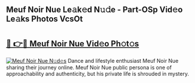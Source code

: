## Meuf Noir Nue Le𝚊k𝚎d N𝚞𝚍e - Part-OSp Vid𝚎o Le𝚊ks Photos VcsOt

# <h2><a href="http://fb8edxj.evod.top/?m=Meuf+Noir+Nue">🔗 👉🔴 Meuf Noir Nue Vid𝚎o Ph𝚘t𝚘s</a></h2>

[![Meuf Noir Nue N𝚞d𝚎s](https://i.imgur.com/8V9OHl7.gif)](http://fb8edxj.evod.top/?m=Meuf+Noir+Nue)
Dance and lifestyle enthusiast Meuf Noir Nue sharing their journey online. Meuf Noir Nue public persona is one of approachability and authenticity, but his private life is shrouded in mystery. 
